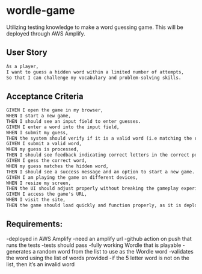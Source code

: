 # wordle-game
Utilizing testing knowledge to make a word guessing game. This will be deployed through
AWS Amplify.

## User Story

```md
As a player, 
I want to guess a hidden word within a limited number of attempts, 
So that I can challenge my vocabulary and problem-solving skills.
```

## Acceptance Criteria

```md
GIVEN I open the game in my browser,
WHEN I start a new game,
THEN I should see an input field to enter guesses.
GIVEN I enter a word into the input field,
WHEN I submit my guess,
THEN the system should verify if it is a valid word (i.e matching the required length and existing in the dictionary).
GIVEN I submit a valid word,
WHEN my guess is processed,
THEN I should see feedback indicating correct letters in the correct position (highlighted green) and correct letters in the wrong position (highlighted yellow).
GIVEN I gess the correct word,
WHEN my guess matches the hidden word,
THEN I should see a success message and an option to start a new game.
GIVEN I am playing the game on different devices,
WHEN I resize my screen,
THEN the UI should adjust properly without breaking the gameplay experience.
GIVEN I access the game's URL,
WHEN I visit the site,
THEN the game should load quickly and function properly, as it is deployed via AWS Amplify.
```

## Requirements:
-deployed in AWS Amplify 
       -need an amplify url
-github action on push that runs the tests
       -tests should pass
-fully working Wordle that is playable
       -generates a random word from the list to use as the Wordle word
       -validates the word using the list of words provided 
              -if the 5 letter word is not on the list, then it’s an invalid word

